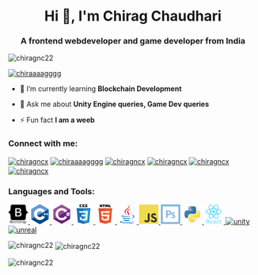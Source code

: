 <h1 align="center">Hi 👋, I'm Chirag Chaudhari</h1>
<h3 align="center">A frontend webdeveloper and game developer from India</h3>

<p align="left"> <img src="https://komarev.com/ghpvc/?username=chiragnc22&label=Profile%20views&color=0e75b6&style=flat" alt="chiragnc22" /> </p>

<p align="left"> <a href="https://twitter.com/chiraaaagggg" target="blank"><img src="https://img.shields.io/twitter/follow/chiraaaagggg?logo=twitter&style=for-the-badge" alt="chiraaaagggg" /></a> </p>

- 🌱 I’m currently learning **Blockchain Development**

- 💬 Ask me about **Unity Engine queries, Game Dev queries**

- ⚡ Fun fact **I am a weeb**

<h3 align="left">Connect with me:</h3>
<p align="left">
<a href="https://dev.to/chiragncx" target="blank"><img align="center" src="https://raw.githubusercontent.com/rahuldkjain/github-profile-readme-generator/master/src/images/icons/Social/devto.svg" alt="chiragncx" height="30" width="40" /></a>
<a href="https://twitter.com/chiraaaagggg" target="blank"><img align="center" src="https://raw.githubusercontent.com/rahuldkjain/github-profile-readme-generator/master/src/images/icons/Social/twitter.svg" alt="chiraaaagggg" height="30" width="40" /></a>
<a href="https://kaggle.com/chiragncx" target="blank"><img align="center" src="https://raw.githubusercontent.com/rahuldkjain/github-profile-readme-generator/master/src/images/icons/Social/kaggle.svg" alt="chiragncx" height="30" width="40" /></a>
<a href="https://www.codechef.com/users/chiragncx" target="blank"><img align="center" src="https://cdn.jsdelivr.net/npm/simple-icons@3.1.0/icons/codechef.svg" alt="chiragncx" height="30" width="40" /></a>
<a href="https://www.leetcode.com/chiragncx" target="blank"><img align="center" src="https://raw.githubusercontent.com/rahuldkjain/github-profile-readme-generator/master/src/images/icons/Social/leet-code.svg" alt="chiragncx" height="30" width="40" /></a>
<a href="https://auth.geeksforgeeks.org/user/chiragncx" target="blank"><img align="center" src="https://raw.githubusercontent.com/rahuldkjain/github-profile-readme-generator/master/src/images/icons/Social/geeks-for-geeks.svg" alt="chiragncx" height="30" width="40" /></a>
</p>

<h3 align="left">Languages and Tools:</h3>
<p align="left"> <a href="https://getbootstrap.com" target="_blank" rel="noreferrer"> <img src="https://raw.githubusercontent.com/devicons/devicon/master/icons/bootstrap/bootstrap-plain-wordmark.svg" alt="bootstrap" width="40" height="40"/> </a> <a href="https://www.w3schools.com/cpp/" target="_blank" rel="noreferrer"> <img src="https://raw.githubusercontent.com/devicons/devicon/master/icons/cplusplus/cplusplus-original.svg" alt="cplusplus" width="40" height="40"/> </a> <a href="https://www.w3schools.com/cs/" target="_blank" rel="noreferrer"> <img src="https://raw.githubusercontent.com/devicons/devicon/master/icons/csharp/csharp-original.svg" alt="csharp" width="40" height="40"/> </a> <a href="https://www.w3schools.com/css/" target="_blank" rel="noreferrer"> <img src="https://raw.githubusercontent.com/devicons/devicon/master/icons/css3/css3-original-wordmark.svg" alt="css3" width="40" height="40"/> </a> <a href="https://www.w3.org/html/" target="_blank" rel="noreferrer"> <img src="https://raw.githubusercontent.com/devicons/devicon/master/icons/html5/html5-original-wordmark.svg" alt="html5" width="40" height="40"/> </a> <a href="https://www.java.com" target="_blank" rel="noreferrer"> <img src="https://raw.githubusercontent.com/devicons/devicon/master/icons/java/java-original.svg" alt="java" width="40" height="40"/> </a> <a href="https://developer.mozilla.org/en-US/docs/Web/JavaScript" target="_blank" rel="noreferrer"> <img src="https://raw.githubusercontent.com/devicons/devicon/master/icons/javascript/javascript-original.svg" alt="javascript" width="40" height="40"/> </a> <a href="https://www.photoshop.com/en" target="_blank" rel="noreferrer"> <img src="https://raw.githubusercontent.com/devicons/devicon/master/icons/photoshop/photoshop-line.svg" alt="photoshop" width="40" height="40"/> </a> <a href="https://www.python.org" target="_blank" rel="noreferrer"> <img src="https://raw.githubusercontent.com/devicons/devicon/master/icons/python/python-original.svg" alt="python" width="40" height="40"/> </a> <a href="https://reactjs.org/" target="_blank" rel="noreferrer"> <img src="https://raw.githubusercontent.com/devicons/devicon/master/icons/react/react-original-wordmark.svg" alt="react" width="40" height="40"/> </a> <a href="https://unity.com/" target="_blank" rel="noreferrer"> <img src="https://www.vectorlogo.zone/logos/unity3d/unity3d-icon.svg" alt="unity" width="40" height="40"/> </a> <a href="https://unrealengine.com/" target="_blank" rel="noreferrer"> <img src="https://raw.githubusercontent.com/kenangundogan/fontisto/036b7eca71aab1bef8e6a0518f7329f13ed62f6b/icons/svg/brand/unreal-engine.svg" alt="unreal" width="40" height="40"/> </a> </p>


<p><img align="left" src="https://github-readme-stats.vercel.app/api/top-langs?username=chiragnc22&show_icons=true&locale=en&layout=compact" alt="chiragnc22" /></p>

<p>&nbsp;<img align="center" src="https://github-readme-stats.vercel.app/api?username=chiragnc22&show_icons=true&theme=tokyonight&locale=en" alt="chiragnc22" /></p>

<p><img align="center" src="https://github-readme-streak-stats.herokuapp.com/?user=chiragnc22&" alt="chiragnc22" /></p>
